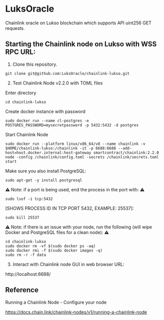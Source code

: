 # LuksOracle

Chainlink oracle on Lukso blockchain which supports API uint256 GET requests.

## Starting the Chainlink node on Lukso with WSS RPC URL:

1. Clone this repository.
```shell
git clone git@github.com:LuksOracle/chainlink-lukso.git
```
2. Test Chainlink Node v2.2.0 with TOML files

Enter directory
```shell
cd chainlink-lukso 
```
Create docker instance with password
```shell
sudo docker run --name cl-postgres -e POSTGRES_PASSWORD=mysecretpassword -p 5432:5432 -d postgres
```
Start Chainlink Node
```shell
sudo docker run --platform linux/x86_64/v8 --name chainlink -v $HOME/chainlink-lukso:/chainlink -it -p 6688:6688 --add-host=host.docker.internal:host-gateway smartcontract/chainlink:2.2.0 node -config /chainlink/config.toml -secrets /chainlink/secrets.toml start
```
Make sure you also install PostgreSQL: 
```shell
sudo apt-get -y install postgresql
```
:warning: Note: if a port is being used, end the process in the port with: :warning:

```shell
sudo lsof -i tcp:5432
```
[SHOWS PROCESS ID IN TCP PORT 5432, EXAMPLE: 25537]:
```shell
sudo kill 25537
```
:warning: Note: if there is an issue with your node, run the following (will wipe Docker and PostgreSQL files for a clean node): :warning:
```shell
cd chainlink-lukso
sudo docker rm -vf $(sudo docker ps -aq)
sudo docker rmi -f $(sudo docker images -q)
sudo rm -r -f data
```
3. Interact with Chainlink node GUI in web browser URL:

http://localhost:6688/

## Reference

Running a Chainlink Node - Configure your node

https://docs.chain.link/chainlink-nodes/v1/running-a-chainlink-node